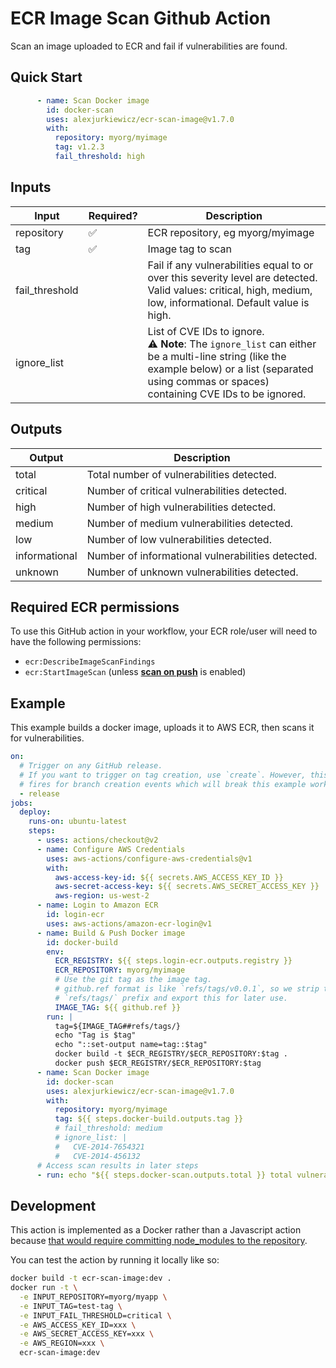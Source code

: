 # ECR Image Scan Github Action

Scan an image uploaded to ECR and fail if vulnerabilities are found.

## Quick Start

```yaml
      - name: Scan Docker image
        id: docker-scan
        uses: alexjurkiewicz/ecr-scan-image@v1.7.0
        with:
          repository: myorg/myimage
          tag: v1.2.3
          fail_threshold: high
```

## Inputs

| Input  | Required? | Description |
| ------ | --------- | ----------- |
| repository | :white_check_mark:  | ECR repository, eg myorg/myimage |
| tag    | :white_check_mark: | Image tag to scan |
| fail_threshold | | Fail if any vulnerabilities equal to or over this severity level are detected. Valid values: critical, high, medium, low, informational. Default value is high. |
| ignore_list | | List of CVE IDs to ignore.<br/>:warning: **Note**: The `ignore_list` can either be a multi-line string (like the example below) or a list (separated using commas or spaces) containing CVE IDs to be ignored. |

## Outputs

| Output | Description |
| ------ | ----------- |
| total | Total number of vulnerabilities detected. |
| critical | Number of critical vulnerabilities detected. |
| high | Number of high vulnerabilities detected. |
| medium | Number of medium vulnerabilities detected. |
| low | Number of low vulnerabilities detected. |
| informational | Number of informational vulnerabilities detected. |
| unknown | Number of unknown vulnerabilities detected. |

## Required ECR permissions

To use this GitHub action in your workflow, your ECR role/user will need to have the following permissions:
- `ecr:DescribeImageScanFindings`
- `ecr:StartImageScan` (unless [**scan on push**](https://docs.aws.amazon.com/AmazonECR/latest/userguide/image-scanning.html#scanning-repository) is enabled)

## Example

This example builds a docker image, uploads it to AWS ECR, then scans it for vulnerabilities.

```yaml
on:
  # Trigger on any GitHub release.
  # If you want to trigger on tag creation, use `create`. However, this also
  # fires for branch creation events which will break this example workflow.
  - release
jobs:
  deploy:
    runs-on: ubuntu-latest
    steps:
      - uses: actions/checkout@v2
      - name: Configure AWS Credentials
        uses: aws-actions/configure-aws-credentials@v1
        with:
          aws-access-key-id: ${{ secrets.AWS_ACCESS_KEY_ID }}
          aws-secret-access-key: ${{ secrets.AWS_SECRET_ACCESS_KEY }}
          aws-region: us-west-2
      - name: Login to Amazon ECR
        id: login-ecr
        uses: aws-actions/amazon-ecr-login@v1
      - name: Build & Push Docker image
        id: docker-build
        env:
          ECR_REGISTRY: ${{ steps.login-ecr.outputs.registry }}
          ECR_REPOSITORY: myorg/myimage
          # Use the git tag as the image tag.
          # github.ref format is like `refs/tags/v0.0.1`, so we strip the the
          # `refs/tags/` prefix and export this for later use.
          IMAGE_TAG: ${{ github.ref }}
        run: |
          tag=${IMAGE_TAG##refs/tags/}
          echo "Tag is $tag"
          echo "::set-output name=tag::$tag"
          docker build -t $ECR_REGISTRY/$ECR_REPOSITORY:$tag .
          docker push $ECR_REGISTRY/$ECR_REPOSITORY:$tag
      - name: Scan Docker image
        id: docker-scan
        uses: alexjurkiewicz/ecr-scan-image@v1.7.0
        with:
          repository: myorg/myimage
          tag: ${{ steps.docker-build.outputs.tag }}
          # fail_threshold: medium
          # ignore_list: |
          #   CVE-2014-7654321
          #   CVE-2014-456132
      # Access scan results in later steps
      - run: echo "${{ steps.docker-scan.outputs.total }} total vulnerabilities."
```

## Development

This action is implemented as a Docker rather than a Javascript action because [that would require committing node\_modules to the repository](https://help.github.com/en/actions/building-actions/creating-a-javascript-action#commit-tag-and-push-your-action-to-github).

You can test the action by running it locally like so:

```sh
docker build -t ecr-scan-image:dev .
docker run -t \
  -e INPUT_REPOSITORY=myorg/myapp \
  -e INPUT_TAG=test-tag \
  -e INPUT_FAIL_THRESHOLD=critical \
  -e AWS_ACCESS_KEY_ID=xxx \
  -e AWS_SECRET_ACCESS_KEY=xxx \
  -e AWS_REGION=xxx \
  ecr-scan-image:dev
```
